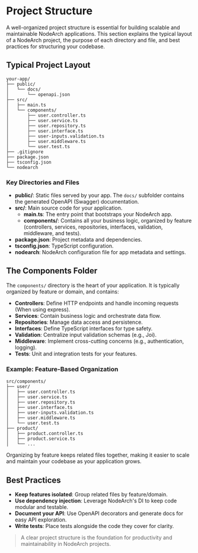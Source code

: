 # Project Structure

A well-organized project structure is essential for building scalable and maintainable NodeArch applications. This section explains the typical layout of a NodeArch project, the purpose of each directory and file, and best practices for structuring your codebase.

## Typical Project Layout

```
your-app/
├── public/
│   └── docs/
│       └── openapi.json
├── src/
│   ├── main.ts
│   └── components/
│       ├── user.controller.ts
│       ├── user.service.ts
│       ├── user.repository.ts
│       ├── user.interface.ts
│       ├── user-inputs.validation.ts
│       ├── user.middleware.ts
│       └── user.test.ts
├── .gitignore
├── package.json
├── tsconfig.json
└── nodearch
```

### Key Directories and Files

- **public/**: Static files served by your app. The `docs/` subfolder contains the generated OpenAPI (Swagger) documentation.
- **src/**: Main source code for your application.
  - **main.ts**: The entry point that bootstraps your NodeArch app.
  - **components/**: Contains all your business logic, organized by feature (controllers, services, repositories, interfaces, validation, middleware, and tests).
- **package.json**: Project metadata and dependencies.
- **tsconfig.json**: TypeScript configuration.
- **nodearch**: NodeArch configuration file for app metadata and settings.

## The Components Folder

The `components/` directory is the heart of your application. It is typically organized by feature or domain, and contains:

- **Controllers**: Define HTTP endpoints and handle incoming requests (When using express).
- **Services**: Contain business logic and orchestrate data flow.
- **Repositories**: Manage data access and persistence.
- **Interfaces**: Define TypeScript interfaces for type safety.
- **Validation**: Centralize input validation schemas (e.g., Joi).
- **Middleware**: Implement cross-cutting concerns (e.g., authentication, logging).
- **Tests**: Unit and integration tests for your features.

### Example: Feature-Based Organization

```
src/components/
├── user/
│   ├── user.controller.ts
│   ├── user.service.ts
│   ├── user.repository.ts
│   ├── user.interface.ts
│   ├── user-inputs.validation.ts
│   ├── user.middleware.ts
│   └── user.test.ts
├── product/
│   ├── product.controller.ts
│   ├── product.service.ts
│   └── ...
```

Organizing by feature keeps related files together, making it easier to scale and maintain your codebase as your application grows.

## Best Practices

- **Keep features isolated**: Group related files by feature/domain.
- **Use dependency injection**: Leverage NodeArch's DI to keep code modular and testable.
- **Document your API**: Use OpenAPI decorators and generate docs for easy API exploration.
- **Write tests**: Place tests alongside the code they cover for clarity.


> A clear project structure is the foundation for productivity and maintainability in NodeArch projects.
